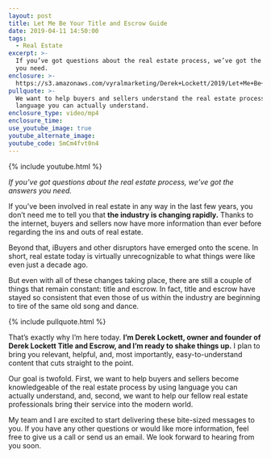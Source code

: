 ```yaml
---
layout: post
title: Let Me Be Your Title and Escrow Guide
date: 2019-04-11 14:50:00
tags:
  - Real Estate
excerpt: >-
  If you’ve got questions about the real estate process, we’ve got the answers
  you need.
enclosure: >-
  https://s3.amazonaws.com/vyralmarketing/Derek+Lockett/2019/Let+Me+Be+Your+Title+and+Escrow+Guide.mp4
pullquote: >-
  We want to help buyers and sellers understand the real estate process using
  language you can actually understand.
enclosure_type: video/mp4
enclosure_time:
use_youtube_image: true
youtube_alternate_image:
youtube_code: SmCm4fvt0n4
---
```


{% include youtube.html %}

*If you’ve got questions about the real estate process, we’ve got the answers you need.*

If you’ve been involved in real estate in any way in the last few years, you don’t need me to tell you that **the industry is changing rapidly.** Thanks to the internet, buyers and sellers now have more information than ever before regarding the ins and outs of real estate.&nbsp;

Beyond that, iBuyers and other disruptors have emerged onto the scene. In short, real estate today is virtually unrecognizable to what things were like even just a decade ago.&nbsp;

But even with all of these changes taking place, there are still a couple of things that remain constant: title and escrow. In fact, title and escrow have stayed so consistent that even those of us within the industry are beginning to tire of the same old song and dance.

{% include pullquote.html %}

That’s exactly why I’m here today. **I’m Derek Lockett, owner and founder of Derek Lockett Title and Escrow, and I’m ready to shake things up.** I plan to bring you relevant, helpful, and, most importantly, easy-to-understand content that cuts straight to the point.&nbsp;

Our goal is twofold. First, we want to help buyers and sellers become knowledgeable of the real estate process by using language you can actually understand, and, second, we want to help our fellow real estate professionals bring their service into the modern world.&nbsp;

My team and I are excited to start delivering these bite-sized messages to you. If you have any other questions or would like more information, feel free to give us a call or send us an email. We look forward to hearing from you soon.